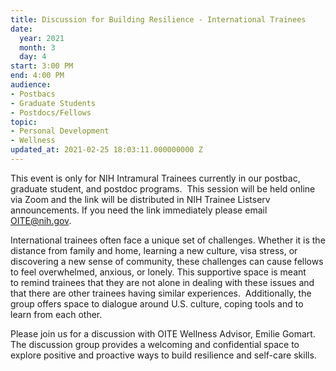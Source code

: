 ```yaml
---
title: Discussion for Building Resilience - International Trainees
date:
  year: 2021
  month: 3
  day: 4
start: 3:00 PM
end: 4:00 PM
audience:
- Postbacs
- Graduate Students
- Postdocs/Fellows
topic:
- Personal Development
- Wellness
updated_at: 2021-02-25 18:03:11.000000000 Z
---
```

This event is only for NIH Intramural Trainees currently in our postbac,
graduate student, and postdoc programs.  This session will be held
online via Zoom and the link will be distributed in NIH Trainee Listserv
announcements. If you need the link immediately please email
OITE@nih.gov. 

International trainees often face a unique set of challenges. Whether it
is the distance from family and home, learning a new culture, visa
stress, or discovering a new sense of community, these challenges can
cause fellows to feel overwhelmed, anxious, or lonely. This supportive
space is meant to remind trainees that they are not alone in dealing
with these issues and that there
are other trainees having similar experiences.  Additionally, the
group offers space to dialogue around U.S. culture, coping tools and to
learn from each other. 

Please join us for a discussion with OITE Wellness Advisor, Emilie
Gomart. The discussion group provides a welcoming and confidential space
to explore positive and proactive ways to build resilience and self-care
skills.
